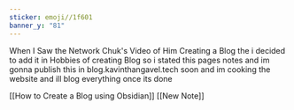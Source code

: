 ```yaml
---
sticker: emoji//1f601
banner_y: "81"
---
```

When I Saw the Network Chuk's Video of Him Creating a Blog the i decided to add it in Hobbies  of creating Blog so i stated this pages notes and im gonna publish this in blog.kavinthangavel.tech soon and im cooking the website and ill blog everything once its done

[[How to Create a Blog using Obsidian]]
[[New Note]]
